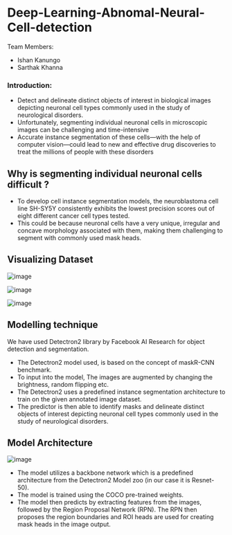 # Deep-Learning-Abnomal-Neural-Cell-detection
Team Members:
- Ishan Kanungo
- Sarthak Khanna

### Introduction:

* Detect and delineate distinct objects of interest in biological images depicting neuronal cell types commonly used in the study of neurological disorders.
* Unfortunately, segmenting individual neuronal cells in microscopic images can be challenging and time-intensive
* Accurate instance segmentation of these cells—with the help of computer vision—could lead to new and effective drug discoveries to treat the millions of people with these disorders

## Why is segmenting individual neuronal cells difficult ?
* To develop cell instance segmentation models, the neuroblastoma cell line SH-SY5Y consistently exhibits the lowest precision scores out of eight different cancer cell types tested. 
* This could be because neuronal cells have a very unique, irregular and concave morphology associated with them, making them challenging to segment with commonly used mask heads.

## Visualizing Dataset

![image](https://user-images.githubusercontent.com/78380617/152316352-a6c0cf1a-00b3-40cc-8c53-0b46c693057a.png)

![image](https://user-images.githubusercontent.com/78380617/152316504-eabd6513-8cce-4961-b68d-0f3653a4b883.png)

![image](https://user-images.githubusercontent.com/78380617/152316569-331226ba-6fa0-40bd-8416-825b037eae82.png)

## Modelling technique
We have used Detectron2 library by Facebook AI Research for object detection and segmentation.
* The Detectron2 model used, is based on the concept of maskR-CNN benchmark. 
* To input into the model, The images are augmented by changing the brightness, random flipping etc. 
* The Detectron2 uses a predefined instance segmentation architecture to train on the given annotated image dataset. 
* The predictor is then able to identify masks and delineate distinct objects of interest depicting neuronal cell types commonly used in the study of neurological disorders.

## Model Architecture
![image](https://user-images.githubusercontent.com/78380617/152316984-9ac158e8-4539-4730-9770-e590337c3e1a.png)

* The model utilizes a backbone network which is a predefined architecture from the Detectron2 Model zoo (in our case it is Resnet-50). 
* The model is trained using the COCO pre-trained weights. 
* The model then predicts by extracting features from the images, followed by the Region Proposal Network (RPN). The RPN then proposes the region boundaries and ROI heads are used for creating mask heads in the image output.

